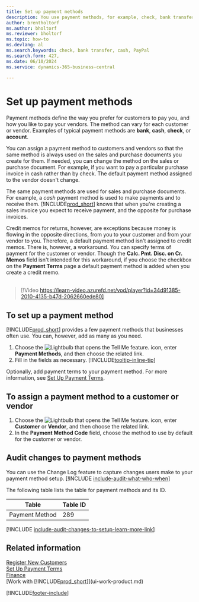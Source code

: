 ```yaml
---
title: Set up payment methods
description: You use payment methods, for example, check, bank transfer, cash, or PayPal, to define how sales and purchase invoices are paid.
author: brentholtorf
ms.author: bholtorf
ms.reviewer: bholtorf
ms.topic: how-to
ms.devlang: al
ms.search.keywords: check, bank transfer, cash, PayPal
ms.search.form: 427,
ms.date: 06/10/2024
ms.service: dynamics-365-business-central

---
```

# Set up payment methods

Payment methods define the way you prefer for customers to pay you, and how you like to pay your vendors. The method can vary for each customer or vendor. Examples of typical payment methods are **bank**, **cash**, **check**, or **account**.

You can assign a payment method to customers and vendors so that the same method is always used on the sales and purchase documents you create for them. If needed, you can change the method on the sales or purchase document. For example, if you want to pay a particular purchase invoice in cash rather than by check. The default payment method assigned to the vendor doesn't change.

The same payment methods are used for sales and purchase documents. For example, a _cash_ payment method is used to make payments and to receive them. [!INCLUDE[prod_short](includes/prod_short.md)] knows that when you're creating a sales invoice you expect to receive payment, and the opposite for purchase invoices.

Credit memos for returns, however, are exceptions because money is flowing in the opposite directions, from you to your customer and from your vendor to you. Therefore, a default payment method isn't assigned to credit memos. There is, however, a workaround. You can specify terms of payment for the customer or vendor. Though the **Calc. Pmt. Disc. on Cr. Memos** field isn't intended for this workaround, if you choose the checkbox on the **Payment Terms** page a default payment method is added when you create a credit memo. <br><br>  

> [!Video https://learn-video.azurefd.net/vod/player?id=34d91385-2010-4135-b47d-2062660ede80]

## To set up a payment method

[!INCLUDE[prod_short](includes/prod_short.md)] provides a few payment methods that businesses often use. You can, however, add as many as you need.

1. Choose the ![Lightbulb that opens the Tell Me feature.](media/ui-search/search_small.png "Tell me what you want to do") icon, enter **Payment Methods**, and then choose the related link.
2. Fill in the fields as necessary. [!INCLUDE[tooltip-inline-tip](includes/tooltip-inline-tip_md.md)]

Optionally, add payment terms to your payment method. For more information, see [Set Up Payment Terms](finance-payment-terms.md).  

## To assign a payment method to a customer or vendor

1. Choose the ![Lightbulb that opens the Tell Me feature.](media/ui-search/search_small.png "Tell me what you want to do") icon, enter **Customer** or **Vendor**, and then choose the related link.
2. In the **Payment Method Code** field, choose the method to use by default for the customer or vendor.

## Audit changes to payment methods

You can use the Change Log feature to capture changes users make to your payment method setup. [!INCLUDE [include-audit-what-who-when](includes/include-audit-what-who-when.md)] 

The following table lists the table for payment methods and its ID.

| Table | Table ID |
| ----- | -------- |
| Payment Method | 289 |

[!INCLUDE [include-audit-changes-to-setup-learn-more-link](includes/include-audit-changes-to-setup-learn-more-link.md)]


## Related information

[Register New Customers](sales-how-register-new-customers.md)  
[Set Up Payment Terms](finance-payment-terms.md)  
[Finance](finance.md)  
[Work with [!INCLUDE[prod_short](includes/prod_short.md)]](ui-work-product.md)  

[!INCLUDE[footer-include](includes/footer-banner.md)]
